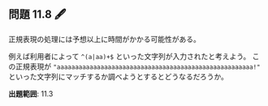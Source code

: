 ## 問題 11.8 🖋️

正規表現の処理には予想以上に時間がかかる可能性がある。

例えば利用者によって `^(a|aa)+$` といった文字列が入力されたと考えよう。
この正規表現が `"aaaaaaaaaaaaaaaaaaaaaaaaaaaaaaaaaaaaaaaaaaaaaaaaaaaaaa!"` といった文字列にマッチするか調べようとするとどうなるだろうか。

**出題範囲**: 11.3
